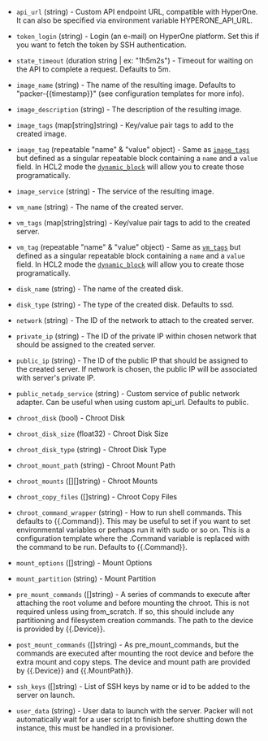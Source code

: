 <!-- Code generated from the comments of the Config struct in builder/hyperone/config.go; DO NOT EDIT MANUALLY -->

-   `api_url` (string) - Custom API endpoint URL, compatible with HyperOne.
    It can also be specified via environment variable HYPERONE_API_URL.
    
-   `token_login` (string) - Login (an e-mail) on HyperOne platform. Set this
    if you want to fetch the token by SSH authentication.
    
-   `state_timeout` (duration string | ex: "1h5m2s") - Timeout for waiting on the API to complete
    a request. Defaults to 5m.
    
-   `image_name` (string) - The name of the resulting image. Defaults to
    "packer-{{timestamp}}"
    (see configuration templates for more info).
    
-   `image_description` (string) - The description of the resulting image.
    
-   `image_tags` (map[string]string) - Key/value pair tags to add to the created image.
    
-   `image_tag` (repeatable "name" & "value" object) - Same as [`image_tags`](#image_tags) but defined as a singular repeatable
    block containing a `name` and a `value` field. In HCL2 mode the
    [`dynamic_block`](https://packer.io/docs/configuration/from-1.5/expressions.html#dynamic-blocks)
    will allow you to create those programatically.
    
-   `image_service` (string) - The service of the resulting image.
    
-   `vm_name` (string) - The name of the created server.
    
-   `vm_tags` (map[string]string) - Key/value pair tags to
    add to the created server.
    
-   `vm_tag` (repeatable "name" & "value" object) - Same as [`vm_tags`](#vm_tags) but defined as a singular repeatable block
    containing a `name` and a `value` field. In HCL2 mode the
    [`dynamic_block`](https://packer.io/docs/configuration/from-1.5/expressions.html#dynamic-blocks)
    will allow you to create those programatically.
    
-   `disk_name` (string) - The name of the created disk.
    
-   `disk_type` (string) - The type of the created disk. Defaults to ssd.
    
-   `network` (string) - The ID of the network to attach to the created server.
    
-   `private_ip` (string) - The ID of the private IP within chosen network
    that should be assigned to the created server.
    
-   `public_ip` (string) - The ID of the public IP that should be assigned to
    the created server. If network is chosen, the public IP will be associated
    with server's private IP.
    
-   `public_netadp_service` (string) - Custom service of public network adapter.
    Can be useful when using custom api_url. Defaults to public.
    
-   `chroot_disk` (bool) - Chroot Disk
-   `chroot_disk_size` (float32) - Chroot Disk Size
-   `chroot_disk_type` (string) - Chroot Disk Type
-   `chroot_mount_path` (string) - Chroot Mount Path
-   `chroot_mounts` ([][]string) - Chroot Mounts
-   `chroot_copy_files` ([]string) - Chroot Copy Files
-   `chroot_command_wrapper` (string) - How to run shell commands. This defaults to {{.Command}}. This may be
    useful to set if you want to set environmental variables or perhaps run
    it with sudo or so on. This is a configuration template where the
    .Command variable is replaced with the command to be run. Defaults to
    {{.Command}}.
    
-   `mount_options` ([]string) - Mount Options
-   `mount_partition` (string) - Mount Partition
-   `pre_mount_commands` ([]string) - A series of commands to execute after attaching the root volume and
    before mounting the chroot. This is not required unless using
    from_scratch. If so, this should include any partitioning and filesystem
    creation commands. The path to the device is provided by {{.Device}}.
    
-   `post_mount_commands` ([]string) - As pre_mount_commands, but the commands are executed after mounting the
    root device and before the extra mount and copy steps. The device and
    mount path are provided by {{.Device}} and {{.MountPath}}.
    
-   `ssh_keys` ([]string) - List of SSH keys by name or id to be added
    to the server on launch.
    
-   `user_data` (string) - User data to launch with the server. Packer will not
    automatically wait for a user script to finish before shutting down the
    instance, this must be handled in a provisioner.
    